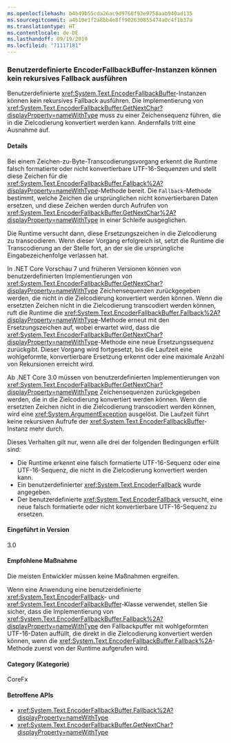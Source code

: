 ```yaml
---
ms.openlocfilehash: b4b49b55cda26ac9d9760f93e9758aab940ad135
ms.sourcegitcommit: a4b10e1f2a8bb4e8ff902630855474a0c4f1b37a
ms.translationtype: HT
ms.contentlocale: de-DE
ms.lasthandoff: 09/19/2019
ms.locfileid: "71117181"
---
```

### <a name="custom-encoderfallbackbuffer-instances-cannot-fall-back-recursively"></a>Benutzerdefinierte EncoderFallbackBuffer-Instanzen können kein rekursives Fallback ausführen

Benutzerdefinierte <xref:System.Text.EncoderFallbackBuffer>-Instanzen können kein rekursives Fallback ausführen. Die Implementierung von <xref:System.Text.EncoderFallbackBuffer.GetNextChar?displayProperty=nameWithType> muss zu einer Zeichensequenz führen, die in die Zielcodierung konvertiert werden kann. Andernfalls tritt eine Ausnahme auf. 

#### <a name="details"></a>Details

Bei einem Zeichen-zu-Byte-Transcodierungsvorgang erkennt die Runtime falsch formatierte oder nicht konvertierbare UTF-16-Sequenzen und stellt diese Zeichen für die <xref:System.Text.EncoderFallbackBuffer.Fallback%2A?displayProperty=nameWithType>-Methode bereit. Die `Fallback`-Methode bestimmt, welche Zeichen die ursprünglichen nicht konvertierbaren Daten ersetzen, und diese Zeichen werden durch Aufrufen von <xref:System.Text.EncoderFallbackBuffer.GetNextChar%2A?displayProperty=nameWithType> in einer Schleife ausgeglichen.

Die Runtime versucht dann, diese Ersetzungszeichen in die Zielcodierung zu transcodieren. Wenn dieser Vorgang erfolgreich ist, setzt die Runtime die Transcodierung an der Stelle fort, an der sie die ursprüngliche Eingabezeichenfolge verlassen hat. 

In .NET Core Vorschau 7 und früheren Versionen können von benutzerdefinierten Implementierungen von <xref:System.Text.EncoderFallbackBuffer.GetNextChar?displayProperty=nameWithType> Zeichensequenzen zurückgegeben werden, die nicht in die Zielcodierung konvertiert werden können. Wenn die ersetzten Zeichen nicht in die Zielcodierung transcodiert werden können, ruft die Runtime die <xref:System.Text.EncoderFallbackBuffer.Fallback%2A?displayProperty=nameWithType>-Methode erneut mit den Ersetzungszeichen auf, wobei erwartet wird, dass die <xref:System.Text.EncoderFallbackBuffer.GetNextChar?displayProperty=nameWithType>-Methode eine neue Ersetzungssequenz zurückgibt. Dieser Vorgang wird fortgesetzt, bis die Laufzeit eine wohlgeformte, konvertierbare Ersetzung erkennt oder eine maximale Anzahl von Rekursionen erreicht wird.

Ab .NET Core 3.0 müssen von benutzerdefinierten Implementierungen von <xref:System.Text.EncoderFallbackBuffer.GetNextChar?displayProperty=nameWithType> Zeichensequenzen zurückgegeben werden, die in die Zielcodierung konvertiert werden können. Wenn die ersetzten Zeichen nicht in die Zielcodierung transcodiert werden können, wird eine <xref:System.ArgumentException> ausgelöst. Die Laufzeit führt keine rekursiven Aufrufe der <xref:System.Text.EncoderFallbackBuffer>-Instanz mehr durch. 

Dieses Verhalten gilt nur, wenn alle drei der folgenden Bedingungen erfüllt sind:

- Die Runtime erkennt eine falsch formatierte UTF-16-Sequenz oder eine UTF-16-Sequenz, die nicht in die Zielcodierung konvertiert werden kann.
- Ein benutzerdefinierter <xref:System.Text.EncoderFallback> wurde angegeben.
- Der benutzerdefinierte <xref:System.Text.EncoderFallback> versucht, eine neue falsch formatierte oder nicht konvertierbare UTF-16-Sequenz zu ersetzen.

#### <a name="version-introduced"></a>Eingeführt in Version

3.0

#### <a name="recommended-action"></a>Empfohlene Maßnahme

Die meisten Entwickler müssen keine Maßnahmen ergreifen.

Wenn eine Anwendung eine benutzerdefinierte <xref:System.Text.EncoderFallback>- und <xref:System.Text.EncoderFallbackBuffer>-Klasse verwendet, stellen Sie sicher, dass die Implementierung von <xref:System.Text.EncoderFallbackBuffer.Fallback%2A?displayProperty=nameWithType> den Fallbackpuffer mit wohlgeformten UTF-16-Daten auffüllt, die direkt in die Zielcodierung konvertiert werden können, wenn die <xref:System.Text.EncoderFallbackBuffer.Fallback%2A>-Methode zuerst von der Runtime aufgerufen wird.

#### <a name="category"></a>Category (Kategorie)

CoreFx

#### <a name="affected-apis"></a>Betroffene APIs

- <xref:System.Text.EncoderFallbackBuffer.Fallback%2A?displayProperty=nameWithType>
- <xref:System.Text.EncoderFallbackBuffer.GetNextChar?displayProperty=nameWithType>

<!--

### Affected APIs

- `Overload:System.Text.EncoderFallbackBuffer.Fallback`
- `M:System.Text.EncoderFallbackBuffer.GetNextChar`

-->
